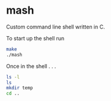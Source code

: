 # mash
Custom command line shell written in C.

To start up the shell run

```bash
make
./mash
```

Once in the shell . . .

```bash
ls -l
ls
mkdir temp
cd ..
```
